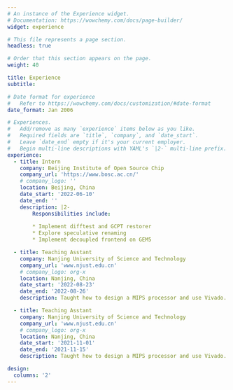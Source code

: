```yaml
---
# An instance of the Experience widget.
# Documentation: https://wowchemy.com/docs/page-builder/
widget: experience

# This file represents a page section.
headless: true

# Order that this section appears on the page.
weight: 40

title: Experience
subtitle:

# Date format for experience
#   Refer to https://wowchemy.com/docs/customization/#date-format
date_format: Jan 2006

# Experiences.
#   Add/remove as many `experience` items below as you like.
#   Required fields are `title`, `company`, and `date_start`.
#   Leave `date_end` empty if it's your current employer.
#   Begin multi-line descriptions with YAML's `|2-` multi-line prefix.
experience:
  - title: Intern
    company: Beijing Institute of Open Source Chip
    company_url: 'https://www.bosc.ac.cn/'
    # company_logo: ''
    location: Beijing, China
    date_start: '2022-06-10'
    date_end: ''
    description: |2-
        Responsibilities include:
        
        * Implement difftest and GCPT restorer
        * Explore speculative renaming
        * Implement decoupled frontend on GEM5

  - title: Teaching Asstant
    company: Nanjing University of Science and Technology
    company_url: 'www.njust.edu.cn'
    # company_logo: org-x
    location: Nanjing, China
    date_start: '2022-08-23'
    date_end: '2022-08-26'
    description: Taught how to design a MIPS processor and use Vivado.

  - title: Teaching Asstant
    company: Nanjing University of Science and Technology
    company_url: 'www.njust.edu.cn'
    # company_logo: org-x
    location: Nanjing, China
    date_start: '2021-11-01'
    date_end: '2021-11-15'
    description: Taught how to design a MIPS processor and use Vivado.

design:
  columns: '2'
---
```

